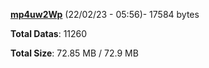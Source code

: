 [**mp4uw2Wp**](/data/mp4uw2Wp.txt) (22/02/23 - 05:56)- 17584 bytes

**Total Datas**: 11260

**Total Size**: 72.85 MB / 72.9 MB